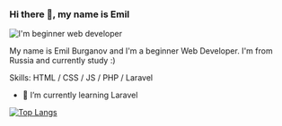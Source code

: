 ### Hi there 👋, my name is Emil
![I'm beginner web developer](https://media.giphy.com/media/Qo2dupDib32rkTY4hX/giphy.gif)

My name is Emil Burganov and I'm a beginner Web Developer. I'm from Russia and currently study :)

Skills: HTML / CSS / JS / PHP / Laravel

- 🌱 I’m currently learning Laravel 

[![Top Langs](https://github-readme-stats.vercel.app/api/top-langs/?username=emilburganov&hide_progress=false)](https://github.com/anuraghazra/github-readme-stats)
